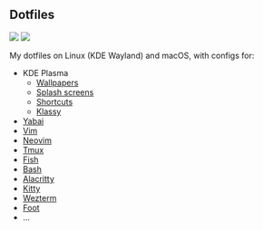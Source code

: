 ## Dotfiles

<img src="https://github.com/Bekaboo/dot/assets/76579810/10d9aaa3-5385-449d-9592-c5cb483c1796">

<img src="https://github.com/Bekaboo/dot/assets/76579810/de5ea335-0b0d-43e6-a49c-edde82ca45f1">

My dotfiles on Linux (KDE Wayland) and macOS, with configs for:

- KDE Plasma
    - [Wallpapers](.local/share/wallpapers/)
    - [Splash screens](.local/share/plasma/look-and-feel)
    - [Shortcuts](.config/kglobalshortcutsrc)
    - [Klassy](.config/klassy/klassyrc)
- [Yabai](.config/yabai)
- [Vim](.vimrc)
- [Neovim](.config/nvim)
- [Tmux](.config/tmux/)
- [Fish](.config/fish/)
- [Bash](.bashrc)
- [Alacritty](.config/alacritty/)
- [Kitty](.config/kitty/)
- [Wezterm](.config/wezterm/)
- [Foot](.config/foot/)
- ...
